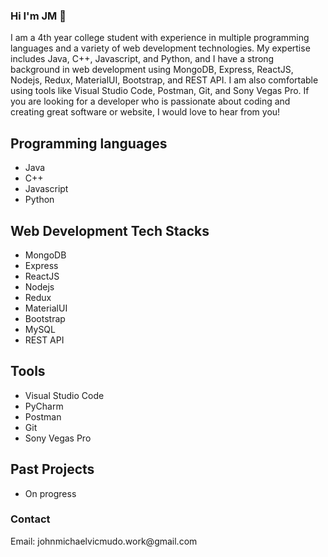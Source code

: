 ### Hi I'm JM 👋

I am a 4th year college student with experience in multiple programming languages and a variety of web development technologies. My expertise includes Java, C++, Javascript, and Python, and I have a strong background in web development using MongoDB, Express, ReactJS, Nodejs, Redux, MaterialUI, Bootstrap, and REST API. I am also comfortable using tools like Visual Studio Code, Postman, Git, and Sony Vegas Pro. If you are looking for a developer who is passionate about coding and creating great software or website, I would love to hear from you!

<h2>Programming languages</h2>
  <ul>
    <li>Java</li>
    <li>C++</li>
    <li>Javascript</li>
    <li>Python</li>
  </ul>
<h2>Web Development Tech Stacks</h2>
  <ul>
    <li>MongoDB</li>
    <li>Express</li>
    <li>ReactJS</li>
    <li>Nodejs</li>
    <li>Redux</li>
    <li>MaterialUI</li>
    <li>Bootstrap</li>
    <li>MySQL</li>
    <li>REST API</li>
  </ul>
<h2>Tools</h2>
  <ul>
    <li>Visual Studio Code</li>
    <li>PyCharm</li>
    <li>Postman</li>
    <li>Git</li>
    <li>Sony Vegas Pro</li>
  </ul>
  
 <h2>Past Projects</h2>
   <ul>
    <li>On progress</li>
   </ul>

<h3>Contact</h3>
Email: johnmichaelvicmudo.work@gmail.com
<!--
**n0tvicci/n0tVicci** is a ✨ _special_ ✨ repository because its `README.md` (this file) appears on your GitHub profile.

Here are some ideas to get you started:

- 🔭 I’m currently working on ...
- 🌱 I’m currently learning ...
- 👯 I’m looking to collaborate on ...
- 🤔 I’m looking for help with ...
- 💬 Ask me about ...
- 📫 How to reach me: ...
- 😄 Pronouns: ...
- ⚡ Fun fact: ...
-->
